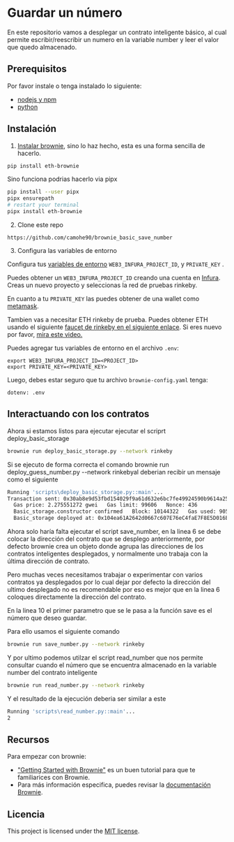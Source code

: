 # Guardar un número

En este repositorio vamos a desplegar un contrato inteligente básico, al cual permite escribir/reescribir un numero en la variable number y leer el valor que quedo almacenado.


## Prerequisitos

Por favor instale o tenga instalado lo siguiente:

- [nodejs y npm](https://nodejs.org/en/download/)
- [python](https://www.python.org/downloads/)

## Instalación

1. [Instalar brownie](https://eth-brownie.readthedocs.io/en/stable/install.html), sino lo haz hecho, esta es una forma sencilla de hacerlo.


```bash
pip install eth-brownie
```
Sino funciona podrias hacerlo via pipx
```bash
pip install --user pipx
pipx ensurepath
# restart your terminal
pipx install eth-brownie
```

2. Clone este repo 
```
https://github.com/camohe90/brownie_basic_save_number
```

3. Configura las variables de entorno

Configura tus [variables de entorno](https://www.twilio.com/blog/2017/01/how-to-set-environment-variables.html) `WEB3_INFURA_PROJECT_ID`, y `PRIVATE_KEY` . 

Puedes obtener un `WEB3_INFURA_PROJECT_ID` creando una cuenta en [Infura](https://infura.io/). Creas un nuevo proyecto y seleccionas la red de pruebas rinkeby. 

En cuanto a tu `PRIVATE_KEY` las puedes obtener de una wallet como [metamask](https://metamask.io/). 

Tambien vas a necesitar ETH rinkeby de prueba. Puedes obtener ETH usando el siguiente [faucet de rinkeby en el siguiente enlace](https://faucets.chain.link/rinkeby). Si eres nuevo por favor, [mira este video.](https://www.youtube.com/watch?v=P7FX_1PePX0)

Puedes agregar tus variables de entorno en el archivo `.env`:

```
export WEB3_INFURA_PROJECT_ID=<PROJECT_ID>
export PRIVATE_KEY=<PRIVATE_KEY>
```

Luego, debes estar seguro que tu archivo `brownie-config.yaml` tenga:

```
dotenv: .env
```

## Interactuando con los contratos

Ahora si estamos listos para ejecutar ejecutar el scriprt deploy_basic_storage

```bash
brownie run deploy_basic_storage.py --network rinkeby
```

Si se ejecuto de forma correcta el comando brownie run deploy_guess_number.py --network rinkebyal  deberian recibir un mensaje como el siguiente

```bash
Running 'scripts\deploy_basic_storage.py::main'...
Transaction sent: 0x30ab8e9d53fbd154029f9a61d632e6bc7fe49924590b9614a25bb9d9ae92efd6
  Gas price: 2.275551272 gwei   Gas limit: 99606   Nonce: 436
  Basic_storage.constructor confirmed   Block: 10144322   Gas used: 90551 (90.91%)
  Basic_storage deployed at: 0x104ea61A2642d0667c607E76eC4faE7F8E5D016B
```

Ahora solo haría falta ejecutar el script save_number, en la linea 6 se debe colocar la dirección del contrato que se desplego anteriormente, por defecto brownie crea un objeto donde agrupa las direcciones de los contratos inteligentes desplegados, y normalmente uno trabaja con la última dirección de contrato.

Pero muchas veces necesitamos trabajar o experimentar con varios contratos ya desplegados por lo cual dejar por defecto la dirección del ultimo desplegado no es recomendable por eso es mejor que en la linea 6 coloques directamente la dirección del contrato.

En la linea 10 el primer parametro que se le pasa a la función save es el número que deseo guardar.

Para ello usamos el siguiente comando

```bash
brownie run save_number.py --network rinkeby
```
Y por ultimo podemos utilzar el script read_number que nos permite consultar cuando el número que se encuentra almacenado en la variable number del contrato inteligente

```bash
brownie run read_number.py --network rinkeby
```

Y el resultado de la ejecución deberia ser similar a este

```bash
Running 'scripts\read_number.py::main'...
2
```

## Recursos

Para empezar con brownie:

* ["Getting Started with Brownie"](https://medium.com/@iamdefinitelyahuman/getting-started-with-brownie-part-1-9b2181f4cb99) es un buen tutorial para que te familiarices con Brownie.
* Para más información especifica, puedes revisar la [documentación Brownie](https://eth-brownie.readthedocs.io/en/stable/).

## Licencia

This project is licensed under the [MIT license](LICENSE).

